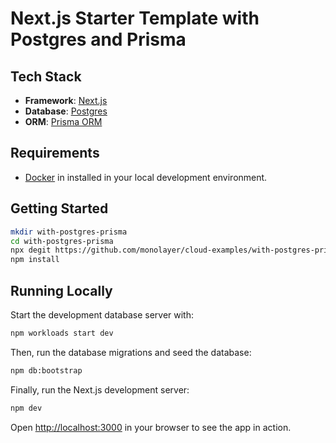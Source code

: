 # Next.js Starter Template with Postgres and Prisma

## Tech Stack

- **Framework**: [Next.js](https://nextjs.org/)
- **Database**: [Postgres](https://www.postgresql.org/)
- **ORM**: [Prisma ORM](https://www.prisma.io/orm/)

## Requirements

- [Docker](https://www.docker.com) in installed in your local development environment.

## Getting Started

```bash
mkdir with-postgres-prisma
cd with-postgres-prisma
npx degit https://github.com/monolayer/cloud-examples/with-postgres-prisma
npm install
```

## Running Locally

Start the development database server with:

```bash
npm workloads start dev
```

Then, run the database migrations and seed the database:

```bash
npm db:bootstrap
```

Finally, run the Next.js development server:

```bash
npm dev
```

Open [http://localhost:3000](http://localhost:3000) in your browser to see the app in action.
